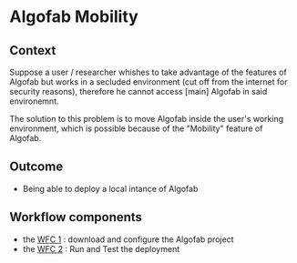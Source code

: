 # Algofab Mobility

## Context

Suppose a user / researcher whishes to take advantage of the features of Algofab but works in a secluded environment (cut off from the internet for security reasons), therefore he cannot access [main] Algofab in said environemnt.

The solution to this problem is to move Algofab inside the user's working environment, which is possible because of the "Mobility" feature of Algofab.

## Outcome

* Being able to deploy a local intance of Algofab

## Workflow components

* the [WFC 1](./download.md) : download and configure the Algofab project
* the [WFC 2](./run.md) : Run and Test the deployment  
